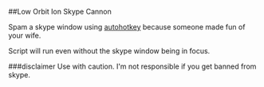 ##Low Orbit Ion Skype Cannon

Spam a skype window using [autohotkey](http://www.autohotkey.com) because someone made fun of your wife.

Script will run even without the skype window being in focus.

###disclaimer
Use with caution.  I'm not responsible if you get banned from skype.
